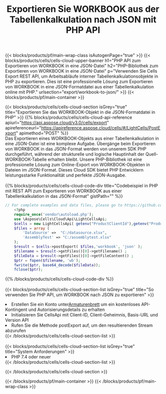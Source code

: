 ﻿---
title:  Exportieren Sie WORKBOOK aus der Tabellenkalkulation nach JSON mit PHP API
description:  Aspose.Cells Cloud REST API unterstützt den Export von Dateien im {0}-Format in {1} mit {2}.
url: /de/php/export/workbook-to-json/
---
{{< blocks/products/pf/main-wrap-class isAutogenPage="true" >}}
{{< blocks/products/cells/cells-cloud-upper-banner h1="PHP API zum Exportieren von WORKBOOK in eine JSON-Datei" h2="PHP-Bibliothek zum Exportieren von WORKBOOK in eine JSON-Datei" p="Verwenden Sie Cells Export REST API, um Arbeitsabläufe interner Tabellenkalkulationsobjekte in PHP zu exportieren. Dies ist eine professionelle Lösung zum Exportieren von WORKBOOK in eine JSON-Formatdatei aus einer Tabellenkalkulation online mit PHP." urlsection="export/workbook-to-json/" >}}
{{< blocks/products/pf/main-container >}}

{{< blocks/products/cells/cells-cloud-section isGrey="true" title="Exportieren Sie das WORKBOOK-Objekt in die JSON-Formatdatei in PHP" >}}
{{% blocks/products/cells/cells-cloud-api-reference apiurl="https://api.aspose.cloud/v3.0/cells/export" apireferenceurl="https://apireference.aspose.cloud/cells/#/LightCells/PostExport" apimethod="POST" %}}
<br/>
Das Exportieren eines WORKBOOK-Objekts aus einer Tabellenkalkulation in eine JSON-Datei ist eine komplexe Aufgabe. Übergänge beim Exportieren von WORKBOOK in das JSON-Format werden von unserem SDK PHP durchgeführt, während der strukturelle und logische Hauptinhalt der Quell-WORKBOOK-Tabelle erhalten bleibt. Unsere PHP-Bibliothek ist eine professionelle Lösung zum Online-Export von WORKBOOK-Objekten in Dateien im JSON-Format. Dieses Cloud SDK bietet PHP Entwicklern leistungsstarke Funktionalität und perfekte JSON-Ausgabe.
<br/>
<br/>
{{% blocks/products/cells/cells-cloud-code-div title="Codebeispiel in PHP mit REST API zum Exportieren von WORKBOOK aus einer Tabellenkalkulation in das JSON-Format" gistPath="" %}}
  
```php
// For complete examples and data files, please go to https://github.com/aspose-cells-cloud/aspose-cells-cloud-php/
    <?php
    require_once('vendor\autoload.php');
    use \Aspose\Cells\Cloud\Api\LightCellsApi;
    $cells = new LightCellsApi( getenv("ProductClientId"),getenv("ProductClientSecret") );
    $files = array (
        'DataSource' =>  "C:/datasource.xlsx",
        'AssemblyTest' => "C:/assemblytest.xlsx"
    );
    $result = $cells->postExport( $files,'workbook', 'json' );
    $filename = $result->getFiles()[0]->getFilename() ;
    $fileData = $result->getFiles()[0]->getFileContent() ;
    $ptr = fopen($filename, 'wb');
    fwrite($ptr, base64_decode($fileData));
    fclose($ptr);
```
   
{{% /blocks/products/cells/cells-cloud-code-div %}}
<br/>
<br/>
{{< blocks/products/cells/cells-cloud-section-list isGrey="true" title="So verwenden Sie PHP API, um WORKBOOK nach JSON zu exportieren" >}}
<li> Erstellen Sie ein Konto unter<a href="https://dashboard.aspose.cloud/">Armaturenbrett</a> um ein kostenloses API-Kontingent und Autorisierungsdetails zu erhalten</li>
<li>Initialisieren Sie CellsApi mit Client-ID, Client-Geheimnis, Basis-URL und Version API</li>
<li>Rufen Sie die Methode postExport auf, um den resultierenden Stream abzurufen</li>
{{< /blocks/products/cells/cells-cloud-section-list >}}
<br/>
<br/>
{{< blocks/products/cells/cells-cloud-section-list isGrey="true" title="System Anforderungen" >}}
<li>PHP 7.4 oder neuer</li>
{{< /blocks/products/cells/cells-cloud-section-list >}}

{{< /blocks/products/cells/cells-cloud-section >}}

{{< /blocks/products/pf/main-container >}}
{{< /blocks/products/pf/main-wrap-class >}}
